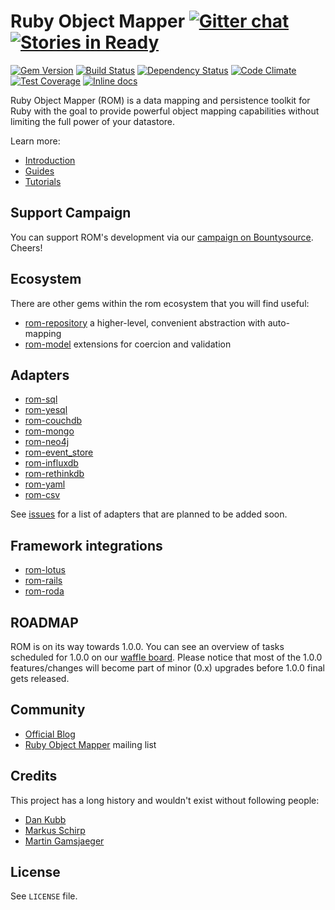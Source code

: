 [gem]: https://rubygems.org/gems/rom
[travis]: https://travis-ci.org/rom-rb/rom
[gemnasium]: https://gemnasium.com/rom-rb/rom
[codeclimate]: https://codeclimate.com/github/rom-rb/rom
[coveralls]: https://coveralls.io/r/rom-rb/rom
[inchpages]: http://inch-ci.org/github/rom-rb/rom/

# Ruby Object Mapper [![Gitter chat](https://badges.gitter.im/rom-rb/chat.svg)](https://gitter.im/rom-rb/chat) [![Stories in Ready](https://badge.waffle.io/rom-rb/rom.png?label=ready&title=Ready)](https://waffle.io/rom-rb/rom)

[![Gem Version](https://badge.fury.io/rb/rom.svg)][gem]
[![Build Status](https://travis-ci.org/rom-rb/rom.svg?branch=master)][travis]
[![Dependency Status](https://gemnasium.com/rom-rb/rom.svg)][gemnasium]
[![Code Climate](https://codeclimate.com/github/rom-rb/rom/badges/gpa.svg)][codeclimate]
[![Test Coverage](https://codeclimate.com/github/rom-rb/rom/badges/coverage.svg)][codeclimate]
[![Inline docs](http://inch-ci.org/github/rom-rb/rom.svg?branch=master&style=flat)][inchpages]

Ruby Object Mapper (ROM) is a data mapping and persistence toolkit for Ruby
with the goal to provide powerful object mapping capabilities without limiting the
full power of your datastore.

Learn more:

* [Introduction](http://rom-rb.org/introduction/)
* [Guides](http://rom-rb.org/guides/)
* [Tutorials](http://rom-rb.org/tutorials/)

## Support Campaign

You can support ROM's development via our [campaign on Bountysource](https://salt.bountysource.com/teams/rom-rb). Cheers!

## Ecosystem

There are other gems within the rom ecosystem that you will find useful:

* [rom-repository](https://github.com/rom-rb/rom/rom-repository) a higher-level, convenient abstraction with auto-mapping
* [rom-model](https://github.com/rom-rb/rom/rom-model) extensions for coercion and validation

## Adapters

  * [rom-sql](https://github.com/rom-rb/rom-sql)
  * [rom-yesql](https://github.com/rom-rb/rom-yesql)
  * [rom-couchdb](https://github.com/rom-rb/rom-couchdb)
  * [rom-mongo](https://github.com/rom-rb/rom-mongo)
  * [rom-neo4j](https://github.com/rom-rb/rom-neo4j)
  * [rom-event_store](https://github.com/rom-rb/rom-event_store)
  * [rom-influxdb](https://github.com/rom-rb/rom-influxdb)
  * [rom-rethinkdb](https://github.com/rom-rb/rom-rethinkdb)
  * [rom-yaml](https://github.com/rom-rb/rom-yaml)
  * [rom-csv](https://github.com/rom-rb/rom-csv)

See [issues](https://github.com/rom-rb/rom/issues?q=is%3Aopen+is%3Aissue+label%3Aadapter+label%3Afeature)
for a list of adapters that are planned to be added soon.

## Framework integrations

* [rom-lotus](https://github.com/rom-rb/rom-lotus)
* [rom-rails](https://github.com/rom-rb/rom-rails)
* [rom-roda](https://github.com/rom-rb/rom-roda)

## ROADMAP

ROM is on its way towards 1.0.0. You can see an overview of tasks scheduled for 1.0.0 on our [waffle board](https://waffle.io/rom-rb/rom?label=1.0.0). Please notice that most of the 1.0.0 features/changes will become part of minor (0.x) upgrades before 1.0.0 final gets released.

## Community

* [Official Blog](http://rom-rb.org/blog/)
* [Ruby Object Mapper](https://groups.google.com/forum/#!forum/rom-rb) mailing list

## Credits

This project has a long history and wouldn't exist without following people:

 * [Dan Kubb](https://github.com/dkubb)
 * [Markus Schirp](https://github.com/mbj)
 * [Martin Gamsjaeger](https://github.com/snusnu)

## License

See `LICENSE` file.
